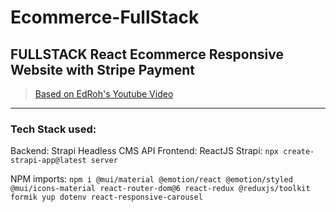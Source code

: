 # Ecommerce-FullStack
## FULLSTACK React Ecommerce Responsive Website with Stripe Payment
> [Based on EdRoh's Youtube Video](https://www.youtube.com/watch?v=EBCdyQ_HFMo&list=PLoIzUCw027Hgz81PthfWEUPaL4wp9irY1&index=1)
---

### Tech Stack used:
Backend: Strapi Headless CMS API
Frontend: ReactJS
Strapi:
``npx create-strapi-app@latest server``

NPM imports:
``npm i @mui/material @emotion/react @emotion/styled @mui/icons-material react-router-dom@6 react-redux @reduxjs/toolkit formik yup dotenv react-responsive-carousel``